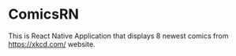 # ComicsRN
This is React Native Application that displays 8 newest comics from https://xkcd.com/ website.
